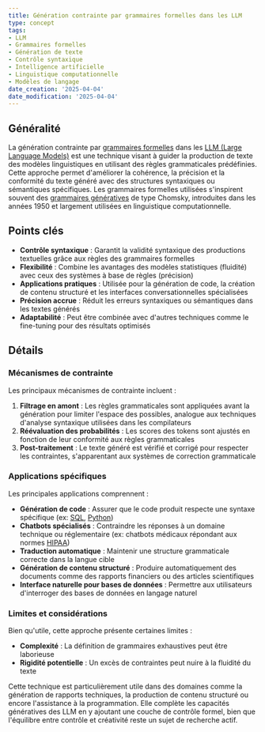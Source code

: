 ```yaml
---
title: Génération contrainte par grammaires formelles dans les LLM
type: concept
tags:
- LLM
- Grammaires formelles
- Génération de texte
- Contrôle syntaxique
- Intelligence artificielle
- Linguistique computationnelle
- Modèles de langage
date_creation: '2025-04-04'
date_modification: '2025-04-04'
---
```

## Généralité

La génération contrainte par [grammaires formelles](https://fr.wikipedia.org/wiki/Grammaire_formelle) dans les [LLM (Large Language Models)](https://fr.wikipedia.org/wiki/Grand_mod%C3%A8le_de_langue) est une technique visant à guider la production de texte des modèles linguistiques en utilisant des règles grammaticales prédéfinies. Cette approche permet d'améliorer la cohérence, la précision et la conformité du texte généré avec des structures syntaxiques ou sémantiques spécifiques. Les grammaires formelles utilisées s'inspirent souvent des [grammaires génératives](https://fr.wikipedia.org/wiki/Grammaire_g%C3%A9n%C3%A9rative_et_transformatiionnelle) de type Chomsky, introduites dans les années 1950 et largement utilisées en linguistique computationnelle.

## Points clés

- **Contrôle syntaxique** : Garantit la validité syntaxique des productions textuelles grâce aux règles des grammaires formelles
- **Flexibilité** : Combine les avantages des modèles statistiques (fluidité) avec ceux des systèmes à base de règles (précision)
- **Applications pratiques** : Utilisée pour la génération de code, la création de contenu structuré et les interfaces conversationnelles spécialisées
- **Précision accrue** : Réduit les erreurs syntaxiques ou sémantiques dans les textes générés
- **Adaptabilité** : Peut être combinée avec d'autres techniques comme le fine-tuning pour des résultats optimisés

## Détails

### Mécanismes de contrainte

Les principaux mécanismes de contrainte incluent :
1. **Filtrage en amont** : Les règles grammaticales sont appliquées avant la génération pour limiter l'espace des possibles, analogue aux techniques d'analyse syntaxique utilisées dans les compilateurs
2. **Réévaluation des probabilités** : Les scores des tokens sont ajustés en fonction de leur conformité aux règles grammaticales
3. **Post-traitement** : Le texte généré est vérifié et corrigé pour respecter les contraintes, s'apparentant aux systèmes de correction grammaticale

### Applications spécifiques

Les principales applications comprennent :
- **Génération de code** : Assurer que le code produit respecte une syntaxe spécifique (ex: [SQL](https://fr.wikipedia.org/wiki/SQL), [Python](https://fr.wikipedia.org/wiki/Python_(langage)))
- **Chatbots spécialisés** : Contraindre les réponses à un domaine technique ou réglementaire (ex: chatbots médicaux répondant aux normes [HIPAA](https://fr.wikipedia.org/wiki/Health_Insurance_Portability_and_Accountability_Act))
- **Traduction automatique** : Maintenir une structure grammaticale correcte dans la langue cible
- **Génération de contenu structuré** : Produire automatiquement des documents comme des rapports financiers ou des articles scientifiques
- **Interface naturelle pour bases de données** : Permettre aux utilisateurs d'interroger des bases de données en langage naturel

### Limites et considérations

Bien qu'utile, cette approche présente certaines limites :
- **Complexité** : La définition de grammaires exhaustives peut être laborieuse
- **Rigidité potentielle** : Un excès de contraintes peut nuire à la fluidité du texte

Cette technique est particulièrement utile dans des domaines comme la génération de rapports techniques, la production de contenu structuré ou encore l'assistance à la programmation. Elle complète les capacités génératives des LLM en y ajoutant une couche de contrôle formel, bien que l'équilibre entre contrôle et créativité reste un sujet de recherche actif.